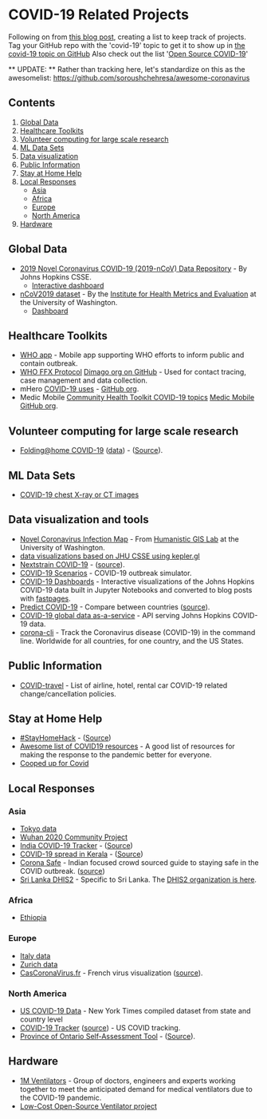 <!--lint disable awesome-badge awesome-git-repo-age awesome-github-->

# COVID-19 Related Projects

Following on from [this blog post](https://github.blog/2020-03-23-open-collaboration-on-covid-19/), creating a list to keep track of projects. Tag your GitHub repo with the 'covid-19' topic to get it to show up in [the covid-19 topic on GitHub](https://github.com/topics/covid-19)  Also check out the list '[Open Source COVID-19](https://github.com/WeileiZeng/Open-Source-COVID-19)'

** UPDATE: ** Rather than tracking here, let's standardize on this as the awesomelist: https://github.com/soroushchehresa/awesome-coronavirus

## Contents

1. [Global Data](#global-data)
2. [Healthcare Toolkits](#healthcare-toolkits)
3. [Volunteer computing for large scale research](#volunteer-computing-for-large-scale-research)
4. [ML Data Sets](#ml-data-sets)
5. [Data visualization](#data-visualization)
6. [Public Information](#public-information)
7. [Stay at Home Help](#stay-at-home-help)
8. [Local Responses](#local-responses)
   - [Asia](#asia)
   - [Africa](#africa)
   - [Europe](#europe)
   - [North America](#north-america)
9. [Hardware](#hardware)

## Global Data

- [2019 Novel Coronavirus COVID-19 (2019-nCoV) Data Repository](https://github.com/CSSEGISandData/COVID-19) - By Johns Hopkins CSSE.
  - [Interactive dashboard](https://www.arcgis.com/apps/opsdashboard/index.html#/bda7594740fd40299423467b48e9ecf6)
- [nCoV2019 dataset](https://github.com/beoutbreakprepared/nCoV2019) - By the [Institute for Health Metrics and Evaluation](http://www.healthdata.org/) at the University of Washington.
  - [Dashboard](https://healthmap.org/covid-19/)

## Healthcare Toolkits

- [WHO app](https://github.com/WorldHealthOrganization/app) - Mobile app supporting WHO efforts to inform public and contain outbreak.
- [WHO FFX Protocol](https://confluence.dimagi.com/display/commcarepublic/COVID-19+Template+App%3A+WHO+FFX+Protocol) [Dimago org on GitHub](https://github.com/dimagi) - Used for contact tracing, case management and data collection.
- mHero
[COVID-19 uses](https://www.mhero.org/news/three-early-digital-health-covid-19-response-success-stories) - [GitHub org](https://github.com/iHRIS).
- Medic Mobile
[Community Health Toolkit COVID-19 topics](https://forum.communityhealthtoolkit.org/c/covid-19/24) [Medic Mobile GitHub org](https://github.com/medic).

## Volunteer computing for large scale research

- [Folding@home COVID-19](https://foldingathome.org/2020/03/10/covid19-update/) ([data](https://github.com/FoldingAtHome/coronavirus)) - ([Source](https://github.com/FoldingAtHome)).

## ML Data Sets

- [COVID-19 chest X-ray or CT images](https://github.com/ieee8023/covid-chestxray-dataset)

## Data visualization and tools

- [Novel Coronavirus Infection Map](https://github.com/jakobzhao/virus) - From [Humanistic GIS Lab](https://hgis.uw.edu/) at the University of Washington.
- [data visualizations based on JHU CSSE using kepler.gl](https://github.com/ManuelB/covid-19-vis)
- [Nextstrain COVID-19](https://nextstrain.org/ncov) - ([source](https://github.com/nextstrain)).
- [COVID-19 Scenarios](https://neherlab.org/covid19/) - COVID-19 outbreak simulator.
- [COVID-19 Dashboards](https://covid19dashboards.com/) - Interactive visualizations of the Johns Hopkins COVID-19 data built in Jupyter Notebooks and converted to blog posts with [fastpages](https://fastpages.fast.ai/).
- [Predict COVID-19](https://predictcovid.com/) - Compare between countries ([source](https://github.com/lachlanjc/covid19)).
- [COVID-19 global data as-a-service](https://github.com/mathdroid/covid-19-api) - API serving Johns Hopkins COVID-19 data.
- [corona-cli](https://github.com/AhmadAwais/corona-cli) - Track the Coronavirus disease (COVID-19) in the command line. Worldwide for all countries, for one country, and the US States.


## Public Information

- [COVID-travel](https://github.com/peckjon/covid-travel) - List of airline, hotel, rental car COVID-19 related change/cancellation policies.

## Stay at Home Help

- [#StayHomeHack](https://stayhomehack.com/) - ([Source](https://github.com/stayhomehack/stayhomehack.com))
- [Awesome list of COVID19 resources](https://github.com/adamdriscoll/awesome-covid19-resources) - A good list of resources for making the response to the pandemic better for everyone.
- [Cooped up for Covid](https://github.com/LizzySoltis/CoopedUp4Covid19)

## Local Responses

### Asia

- [Tokyo data](https://github.com/tokyo-metropolitan-gov/covid19)
- [Wuhan 2020 Community Project](https://community.wuhan2020.org.cn/zh-cn/)
- [India COVID-19 Tracker](https://www.covid19india.org/) - ([Source](https://github.com/covid19india/covid19india-react))
- [COVID-19 spread in Kerala](https://covid19.gulan28.com/) - ([Source](https://github.com/gulan28/covid19-viz))
- [Corona Safe](https://coronasafe.in/) - Indian focused crowd sourced guide to staying safe in the COVID outbreak. ([source](https://github.com/coronasafe/))
- [Sri Lanka DHIS2](https://community.dhis2.org/t/dhis2-for-covid-19-surveillance-sri-lankan-use-case/38516) - Specific to Sri Lanka. The [DHIS2 organization is here](https://covid.dhis2.org/).

### Africa

-  [Ethiopia](https://github.com/Ethiopia-COVID19/community)

### Europe

- [Italy data](https://github.com/pcm-dpc/COVID-19)
- [Zurich data](https://github.com/openZH/covid_19)
- [CasCoronaVirus.fr](https://www.cascoronavirus.fr/) - French virus visualization ([source](https://github.com/souryvath/ng-covid-19)).

### North America

- [US COVID-19 Data](https://github.com/nytimes/covid-19-data) -  New York Times compiled dataset from state and country level
- [COVID-19 Tracker](https://covidtracking.com/) ([source](https://github.com/COVID19Tracking)) - US COVID tracking.
- [Province of Ontario Self-Assessment Tool](https://covid-19.ontario.ca/self-assessment/index.html#q0) - ([Source](https://github.com/ongov/covid-19-self-assessment)).

## Hardware

- [1M Ventilators](https://github.com/1M-Ventilators) - Group of doctors, engineers and experts working together to meet the anticipated demand for medical ventilators due to the COVID-19 pandemic.
- [Low-Cost Open-Source Ventilator project](https://github.com/jcl5m1/ventilator)
